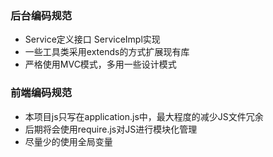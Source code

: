 ### 后台编码规范
- Service定义接口 ServiceImpl实现
- 一些工具类采用extends的方式扩展现有库
- 严格使用MVC模式，多用一些设计模式

### 前端编码规范
- 本项目js只写在application.js中，最大程度的减少JS文件冗余
- 后期将会使用require.js对JS进行模块化管理
- 尽量少的使用全局变量